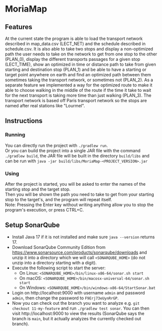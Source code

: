 # MoriaMap

## Features
At the current state the program is able to load the transport network described in map_data.csv (LECT_NET) and the schedule described in schedule.csv.
It is also able to take two stops and display a non-optimized path the user needs to take on the network to get from one stop to the other (PLAN_0), display the different transports passages for a given stop (LECT_TIME), show an optimized in time or distance path to take from given starting and destination stop (PLAN_1) and be able to have a starting or target point anywhere on earth and find an optimized path between them sometimes taking the transport network, or sometimes not (PLAN_2).
As a separate feature we implemented a way for the optimized route to make it able to choose walking in the middle of the route if the time it take to wait for the next transport is taking more time than just walking (PLAN_3).
The transport network is based off Paris transport network so the stops are named after real stations like "Lourmel".

## Instructions

### Running
You can directly run the project with `./gradlew run`.  
Or you can build the project into a single JAR file with the 
command `./gradlew build`, the JAR file will be built 
in the directory `build/libs` and can be run with `java -jar build/libs/MoriaMap-<PROJECT_VERSION>.jar`

### Using
After the project is started, you will be asked to enter the
names of the starting stop and the target stop.  
Then you will be shown the path you need to take to get from your starting
stop to the target's, and the program will repeat itself.  
Note: Pressing the Enter key without writing anything allow you to stop the program's execution, or press CTRL+C.

## Setup SonarQube

- Install Java 17 if it is not installed and make sure `java --version` returns 17.
- Download SonarQube Community Edition from https://www.sonarsource.com/products/sonarqube/downloads
and unzip it into a directory which we will call `<SONARQUBE_HOME>`
(do not unzip into a directory starting with a digit).
- Execute the following script to start the server:
  - On Linux: `<SONARQUBE_HOME>/bin/linux-x86-64/sonar.sh start`
  - On macOS: `<SONARQUBE_HOME>/bin/macosx-universal-64/sonar.sh start`
  - On Windows: `<SONARQUBE_HOME>/bin/windows-x86-64/StartSonar.bat`
- Login on http://localhost:9000 with username `admin` and password `admin`, then
change the password to `F9Erj73eUynRrGP`.
- Now you can check out the branch you want to analyze e.g. `git checkout 11-my-feature` and
run `./gradlew test sonar`. You can then visit http://localhost:9000 to view the results
(SonarQube says the branch is `main`, but it actually analyzes the currently checked out branch).
